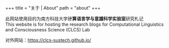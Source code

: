 +++
title = "关于 | About"
path = "about"
+++

此网站使用目的为南方科技大学**计算语言学与意識科学实验室**研究札记
<br>
This website is for hosting the research blogs for Computational Linguistics and Consciousness Science (CLCS) Lab

对外网站：<https://clcs-sustech.github.io/>